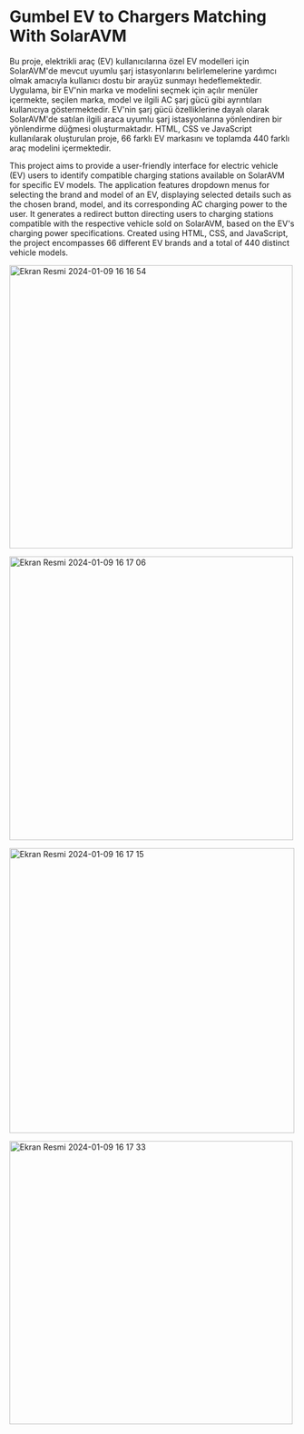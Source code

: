 # Gumbel EV to Chargers Matching With SolarAVM

Bu proje, elektrikli araç (EV) kullanıcılarına özel EV modelleri için SolarAVM'de mevcut uyumlu şarj istasyonlarını belirlemelerine yardımcı olmak amacıyla kullanıcı dostu bir arayüz sunmayı hedeflemektedir. Uygulama, bir EV'nin marka ve modelini seçmek için açılır menüler içermekte, seçilen marka, model ve ilgili AC şarj gücü gibi ayrıntıları kullanıcıya göstermektedir. EV'nin şarj gücü özelliklerine dayalı olarak SolarAVM'de satılan ilgili araca uyumlu şarj istasyonlarına yönlendiren bir yönlendirme düğmesi oluşturmaktadır. HTML, CSS ve JavaScript kullanılarak oluşturulan proje, 66 farklı EV markasını ve toplamda 440 farklı araç modelini içermektedir.



This project aims to provide a user-friendly interface for electric vehicle (EV) users to identify compatible charging stations available on SolarAVM for specific EV models. The application features dropdown menus for selecting the brand and model of an EV, displaying selected details such as the chosen brand, model, and its corresponding AC charging power to the user. It generates a redirect button directing users to charging stations compatible with the respective vehicle sold on SolarAVM, based on the EV's charging power specifications. Created using HTML, CSS, and JavaScript, the project encompasses 66 different EV brands and a total of 440 distinct vehicle models.




<img width="499" alt="Ekran Resmi 2024-01-09 16 16 54" src="https://github.com/kerempeker/gumbel_ev/assets/69105430/eaa0f9da-e0b2-4788-85d7-8236c9002394">


<p></p>
<p></p>
<p></p>
<p></p>


<img width="500" alt="Ekran Resmi 2024-01-09 16 17 06" src="https://github.com/kerempeker/gumbel_ev/assets/69105430/bd1b0237-4a14-4edd-a641-f3fc7fa41a93">

<p></p>
<p></p>
<p></p>
<p></p>

<img width="502" alt="Ekran Resmi 2024-01-09 16 17 15" src="https://github.com/kerempeker/gumbel_ev/assets/69105430/7da2fed0-dba2-432f-88cb-64e6aa03bfe3">


<p></p>
<p></p>
<p></p>
<p></p>


<img width="499" alt="Ekran Resmi 2024-01-09 16 17 33" src="https://github.com/kerempeker/gumbel_ev/assets/69105430/9bdb94fe-9454-435c-8e02-8ad013d132e4">

<p></p>
<p></p>
<p></p>
<p></p>
